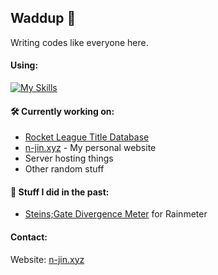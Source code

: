 ## Waddup 👊
Writing codes like everyone here.

#### Using:
[![My Skills](https://skillicons.dev/icons?i=html,css,php,mysql,js,ts,git,python,lua,bash,vscode,neovim,nextjs,tailwind,linux,debian,ubuntu,raspberrypi,docker,obsidian,github,markdown,tensorflow,pytorch&perline=8)](https://skillicons.dev)
#### 🛠️ Currently working on:
* [Rocket League Title Database](https://rltdb.n-jin.xyz)
* [n-jin.xyz](https://n-jin.xyz) - My personal website
* Server hosting things
* Other random stuff
#### 🔭 Stuff I did in the past:
* [Steins;Gate Divergence Meter](https://github.com/N-Jin/Divergence-Meter-Transparent-Version) for Rainmeter
#### Contact:
Website: [n-jin.xyz](https://n-jin.xyz)


<!--
**N-Jin/n-jin** is a ✨ _special_ ✨ repository because its `README.md` (this file) appears on your GitHub profile.

Here are some ideas to get you started:

- 🔭 I’m currently working on ...
- 🌱 I’m currently learning ...
- 👯 I’m looking to collaborate on ...
- 🤔 I’m looking for help with ...
- 💬 Ask me about ...
- 📫 How to reach me: ...
- 😄 Pronouns: ...
- ⚡ Fun fact: ...
-->
